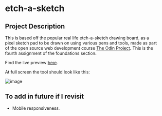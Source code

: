 # etch-a-sketch

## Project Description   

This is based off the popular real life etch-a-sketch drawing board, as a pixel sketch pad to be drawn on using various pens and tools, made as part of the open source web development course [The Odin Project](https://www.theodinproject.com).  This is the fourth assignment of the foundations section. 

Find the live preview [here](https://kaglet.github.io/etch-a-sketch/).

At full screen the tool should look like this:

![image](https://github.com/kaglet/etch-a-sketch/assets/96872447/46918a0b-8d72-4356-a944-462ddbcf8544)

## To add in future if I revisit

- Mobile responsiveness.
